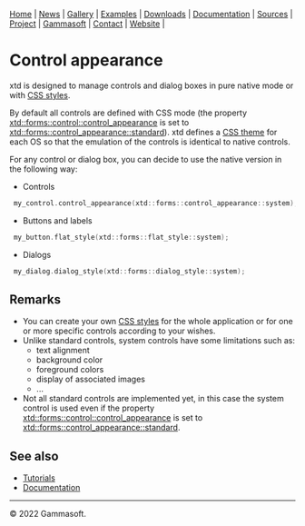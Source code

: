  [Home](home.md) | [News](news.md) | [Gallery](gallery.md) | [Examples](examples.md) | [Downloads](downloads.md) | [Documentation](documentation.md) | [Sources](https://github.com/gammasoft71/xtd) | [Project](https://sourceforge.net/projects/xtdpro/) | [Gammasoft](gammasoft.md)  | [Contact](contact.md) | [Website](https://gammasoft71.wixsite.com/xtdpro) |

# Control appearance

xtd is designed to manage controls and dialog boxes in pure native mode or with [CSS styles](https://github.com/gammasoft71/xtd/blob/master/docs/guide_style_sheets_overview.md).

By default all controls are defined with CSS mode (the property [xtd::forms::control::control_appearance](https://codedocs.xyz/gammasoft71/xtd/classxtd_1_1forms_1_1control.html#a6acf5a01e6111bd58f198aafa3e3f39e) is set to [xtd::forms::control_appearance::standard](https://codedocs.xyz/gammasoft71/xtd/classxtd_1_1forms_1_1control.html#a6acf5a01e6111bd58f198aafa3e3f39e)).
xtd defines a [CSS theme](https://github.com/gammasoft71/xtd/tree/master/themes) for each OS so that the emulation of the controls is identical to native controls.

For any control or dialog box, you can decide to use the native version in the following way:

- Controls

```c++
 my_control.control_appearance(xtd::forms::control_appearance::system);
```

- Buttons and labels

```c++
 my_button.flat_style(xtd::forms::flat_style::system);
```

- Dialogs

```c++
 my_dialog.dialog_style(xtd::forms::dialog_style::system);
```

## Remarks

* You can create your own [CSS styles](https://github.com/gammasoft71/xtd/blob/master/docs/guide_style_sheets_overview.md) for the whole application or for one or more specific controls according to your wishes.
* Unlike standard controls, system controls have some limitations such as: 
  * text alignment
  * background color
  * foreground colors
  * display of associated images
  * ...
* Not all standard controls are implemented yet, in this case the system control is used even if the property [xtd::forms::control::control_appearance](https://codedocs.xyz/gammasoft71/xtd/classxtd_1_1forms_1_1control.html#a6acf5a01e6111bd58f198aafa3e3f39e) is set to [xtd::forms::control_appearance::standard](https://codedocs.xyz/gammasoft71/xtd/classxtd_1_1forms_1_1control.html#a6acf5a01e6111bd58f198aafa3e3f39e).

## See also

* [Tutorials](tutorials.md)
* [Documentation](documentation.md)

______________________________________________________________________________________________

© 2022 Gammasoft.
